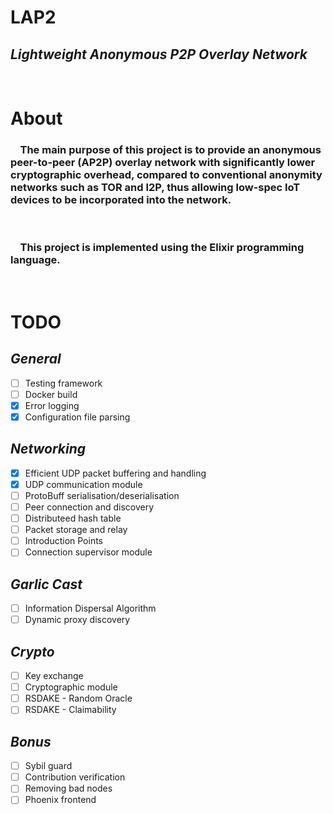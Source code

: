 # **LAP2** 
## *Lightweight Anonymous P2P Overlay Network*
<br>

# **About**
### &nbsp;&nbsp;&nbsp;&nbsp;The main purpose of this project is to provide an anonymous peer-to-peer (AP2P) overlay network with significantly lower cryptographic overhead, compared to conventional anonymity networks such as TOR and I2P, thus allowing low-spec IoT devices to be incorporated into the network.
<br>

### &nbsp;&nbsp;&nbsp;&nbsp;This project is implemented using the Elixir programming language.
<br>

# **TODO**

## *General*
- [ ] Testing framework
- [ ] Docker build
- [x] Error logging
- [x] Configuration file parsing
## *Networking*
- [x] Efficient UDP packet buffering and handling
- [x] UDP communication module
- [ ] ProtoBuff serialisation/deserialisation
- [ ] Peer connection and discovery
- [ ] Distributeed hash table
- [ ] Packet storage and relay
- [ ] Introduction Points
- [ ] Connection supervisor module
## *Garlic Cast*
- [ ] Information Dispersal Algorithm
- [ ] Dynamic proxy discovery

## *Crypto*
- [ ] Key exchange
- [ ] Cryptographic module
- [ ] RSDAKE - Random Oracle
- [ ] RSDAKE - Claimability

## *Bonus*
- [ ] Sybil guard
- [ ] Contribution verification
- [ ] Removing bad nodes
- [ ] Phoenix frontend
